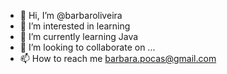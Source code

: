 - 👋 Hi, I’m @barbaroliveira
- 👀 I’m interested in learning
- 🌱 I’m currently learning Java
- 💞️ I’m looking to collaborate on ...
- 📫 How to reach me barbara.pocas@gmail.com

<!---
barbaroliveira/barbaroliveira is a ✨ special ✨ repository because its `README.md` (this file) appears on your GitHub profile.
You can click the Preview link to take a look at your changes.
--->
